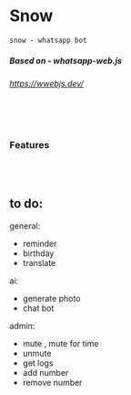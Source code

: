 # Snow

```
snow - whatsapp bot
```


##### Based on - whatsapp-web.js
###### https://wwebjs.dev/

<br /><br />
### Features

<br /><br />

## to do:
general: 
- reminder
- birthday
- translate

ai: 
- generate photo
- chat bot

admin:
- mute , mute for time
- unmute
- get logs
- add number
- remove number